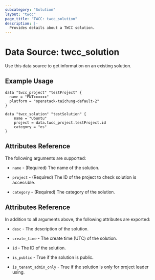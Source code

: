 ```yaml
---
subcategory: "Solution"
layout: "twcc"
page_title: "TWCC: twcc_solution"
description: |-
  Provides details about a TWCC solution.
---
```


# Data Source: twcc_solution

Use this data source to get information on an existing solution.

## Example Usage

```hcl
data "twcc_project" "testProject" {
  name = "ENTxxxxxx"
  platform = "openstack-taichung-default-2"
}

data "twcc_solution" "testSolution" {
    name = "Ubuntu"
    project = data.twcc_project.testProject.id
    category = "os"
}
```

## Attributes Reference

The following arguments are supported:

* `name` - (Required) The name of the solution.

* `project` - (Required) The ID of the project to check solution is accessible.

* `category` - (Required) The category of the solution.

## Attributes Reference

In addition to all arguments above, the following attributes are exported:

* `desc` - The description of the solution.

* `create_time` - The create time (UTC) of the solution.

* `id` - The ID of the solution.

* `is_public` - True if the solution is public.

* `is_tenant_admin_only` - True if the solution is only for project leader using.
